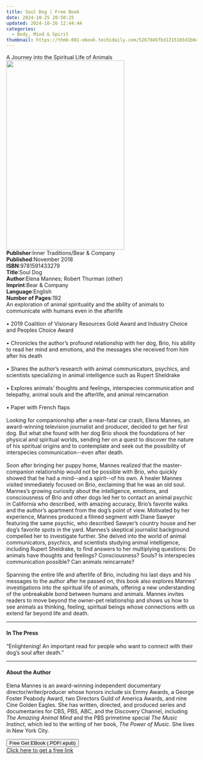 ```yaml
---
title: Soul Dog | Free Book
date: 2024-10-25 20:50:25
updated: 2024-10-26 12:44:44
categories:
  - Body, Mind & Spirit
thumbnail: https://thmb-001-ebook.techidaily.com/5267945fbd1315165d1b6eec3376fa7199158a9915aea8cf1c68414baff0e2b4.jpg
---
```

<main id="book-container">
  <div class="flex flex-col">
    <div class="book-brief flex-1 py-6 px-4 sm:p-6 md:py-10 md:px-8">
      <!-- brief-->
      <div class="book-brief-main">
        A Journey into the Spiritual Life of Animals
      </div>
    </div>
    <div
      class="book-meta-info flex-1 grid gap-4 col-start-1 col-end-3 row-start-1 sm:mb-6 sm:grid-cols-4 lg:gap-6 lg:col-start-2 lg:row-end-6 lg:row-span-6 lg:mb-0"
    >
      <div
        class="book-meta-info-left place-content-center mt-4 p-4 text-sm leading-6 col-start-2 col-span-2 dark:text-slate-400"
      >
        <img
          class="w-full h-500 object-cover rounded-lg sm:h-255 sm:col-span-2 lg:col-span-full"
          src="https://img-001-ebook.techidaily.com/35b2213333e1e17544e1990d03e98b40471db48923643230729bc7b2cf721f07.jpg"
          alt=""
          width="312"
          height="500"
        />
      </div>
      <div
        class="book-meta-info-right mt-2 col-start-1 row-start-2 col-span-3 self-center"
      >
        <!-- meta data  -->
        <div class="flex flex-col px-4 md:px-8">
          <div class="flex-1">
            <strong>Publisher</strong>:<span class="px-2"
              >Inner Traditions/Bear &amp; Company</span
            >
          </div>
          <div class="flex-1">
            <strong>Published</strong>:<span class="px-2">November 2018</span>
          </div>
          <div class="flex-1">
            <strong>ISBN</strong>:<span class="px-2">9781591433279</span>
          </div>
          <div class="flex-1">
            <strong>Title</strong>:<span class="px-2">Soul Dog</span>
          </div>
          <div class="flex-1">
            <strong>Author</strong>:<span class="px-2"
              >Elena Mannes; Robert Thurman (other)</span
            >
          </div>
          <div class="flex-1">
            <strong>Imprint</strong>:<span class="px-2"
              >Bear &amp; Company</span
            >
          </div>
          <div class="flex-1">
            <strong>Language</strong>:<span class="px-2">English</span>
          </div>
          <div class="flex-1">
            <strong>Number of Pages</strong>:<span class="px-2">192</span>
          </div>
        </div>
      </div>
    </div>
    <div class="book-description flex-1 py-6 px-4 sm:p-6 md:py-10 md:px-8">
      <div class="book-description-main">
        <div accordion-content="" id="description">
          An exploration of animal spirituality and the ability of animals to
          communicate with humans even in the afterlife <br /><br />• 2019
          Coalition of Visionary Resources Gold Award and Industry Choice and
          Peoples Choice Award <br /><br />• Chronicles the author’s profound
          relationship with her dog, Brio, his ability to read her mind and
          emotions, and the messages she received from him after his death
          <br /><br />• Shares the author’s research with animal communicators,
          psychics, and scientists specializing in animal intelligence such as
          Rupert Sheldrake <br /><br />• Explores animals’ thoughts and
          feelings, interspecies communication and telepathy, animal souls and
          the afterlife, and animal reincarnation <br /><br />• Paper with
          French flaps <br /><br />Looking for companionship after a near-fatal
          car crash, Elena Mannes, an award-winning television journalist and
          producer, decided to get her first dog. But what she found with her
          dog Brio shook the foundations of her physical and spiritual worlds,
          sending her on a quest to discover the nature of his spiritual origins
          and to contemplate and seek out the possibility of interspecies
          communication--even after death. <br /><br />Soon after bringing her
          puppy home, Mannes realized that the master-companion relationship
          would not be possible with Brio, who quickly showed that he had a
          mind--and a spirit--of his own. A healer Mannes visited immediately
          focused on Brio, exclaiming that he was an old soul. Mannes’s growing
          curiosity about the intelligence, emotions, and consciousness of Brio
          and other dogs led her to contact an animal psychic in California who
          described, with amazing accuracy, Brio’s favorite walks and the
          author’s apartment from the dog’s point of view. Motivated by her
          experience, Mannes produced a filmed segment with Diane Sawyer
          featuring the same psychic, who described Sawyer’s country house and
          her dog’s favorite spots in the yard. Mannes’s skeptical journalist
          background compelled her to investigate further. She delved into the
          world of animal communicators, psychics, and scientists studying
          animal intelligence, including Rupert Sheldrake, to find answers to
          her multiplying questions: Do animals have thoughts and feelings?
          Consciousness? Souls? Is interspecies communication possible? Can
          animals reincarnate? <br /><br />Spanning the entire life and
          afterlife of Brio, including his last days and his messages to the
          author after he passed on, this book also explores Mannes’
          investigations into the spiritual life of animals, offering a new
          understanding of the unbreakable bond between humans and animals.
          Mannes invites readers to move beyond the owner-pet relationship and
          shows us how to see animals as thinking, feeling, spiritual beings
          whose connections with us extend far beyond life and death.
        </div>
        <div class="accordion-fader"></div>
      </div>
    </div>
    <div class="book-excerpts flex-1 py-6 px-4 sm:p-6 md:py-10 md:px-8">
      <!-- excerpts-->
      <div class="book-excerpts-main">
        <hr />
        <h4 class="placeholder placeholder-heading">
          <span>In The Press</span>
        </h4>
        <p>
          “Enlightening! An important read for people who want to connect with
          their dog’s soul after death.”
        </p>
      </div>
    </div>
    <div class="book-about-author flex-1 py-6 px-4 sm:p-6 md:py-10 md:px-8">
      <!-- about author-->
      <div class="book-main-author-main">
        <hr />
        <h4 class="placeholder placeholder-heading">
          <span>About the Author</span>
        </h4>
        <p>
          Elena Mannes is an award-winning independent documentary
          director/writer/producer whose honors include six Emmy Awards, a
          George Foster Peabody Award, two Directors Guild of America Awards,
          and nine Cine Golden Eagles. She has written, directed, and produced
          series and documentaries for CBS, PBS, ABC, and the Discovery Channel,
          including <i>The Amazing Animal Mind</i> and the PBS primetime special
          <i>The Music Instinct</i>, which led to the writing of her book,
          <i>The Power of Music</i>. She lives in New York City.
        </p>
      </div>
    </div>
    <div class="book-free-get flex-1 py-6 px-4 sm:p-6 md:py-10 md:px-8">
      <button
        id="btn-free-get"
        class="bg-blue-500 hover:bg-blue-700 text-white font-bold py-2 px-4 rounded"
      >
        Free Get EBook (.PDF/.epub)
      </button>
      <div id="countdown-display" class="px-2 text-lg mt-2"></div>
      <a
        id="free-link"
        class="hidden bg-blue-500 hover:bg-blue-700 text-white font-bold py-2 px-4 rounded"
        href="https://www.ebooks.com/en-us/book/96164928/soul-dog/elena-mannes/"
        target="_blank"
        >Click here to get a free link</a
      >
    </div>
    <script>
      let countdownTime = 0;
      let countdownInterval = null;
      document
        .getElementById('btn-free-get')
        .addEventListener('click', startCountdown);
      function startCountdown() {
        countdownTime = new Date().getTime() + 60000 * 3;
        countdownInterval = setInterval(updateCountdown, 1000);
        document.getElementById('btn-free-get').disabled = true;
        document
          .getElementById('btn-free-get')
          .classList.add('bg-gray-500', 'cursor-not-allowed');
      }
      function updateCountdown() {
        let currentTime = new Date().getTime();
        let timeLeft = countdownTime - currentTime;
        let secondsLeft = Math.floor(timeLeft / 1000);
        document.getElementById('countdown-display').innerHTML =
          `Remaining time: ${secondsLeft} seconds.`;
        if (secondsLeft <= 0) {
          clearInterval(countdownInterval);
          document.getElementById('btn-free-get').classList.add('hidden');
          document.getElementById('free-link').classList.remove('hidden');
          document.getElementById('countdown-display').innerHTML = '';
        }
      }
    </script>
  </div>
</main>
